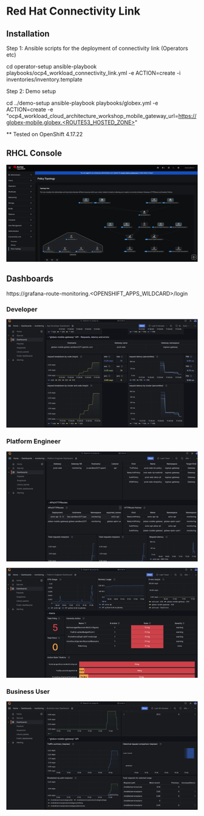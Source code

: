 
# Red Hat Connectivity Link

## Installation
Step 1: Ansible scripts for the deployment of connectivity link (Operators etc)

cd operator-setup
ansible-playbook playbooks/ocp4_workload_connectivity_link.yml  -e ACTION=create -i inventories/inventory.template

Step 2: Demo setup

cd ../demo-setup
ansible-playbook playbooks/globex.yml -e ACTION=create -e "ocp4_workload_cloud_architecture_workshop_mobile_gateway_url=https://globex-mobile.globex.<ROUTE53_HOSTED_ZONE>"

** Tested on OpenShift 4.17.22

## RHCL Console
![](./docs/ocp-rhcl.png "RHCL Console")

## Dashboards
https://grafana-route-monitoring.<OPENSHIFT_APPS_WILDCARD>/login

### Developer
![](./docs/grafana-developer.png "Developer Dashboard")

### Platform Engineer
![](./docs/grafana-platform-engineer.png "Platform Engineer Dashboard")

![](./docs/grafana-platform-engineer2.png "Platform Engineer Dashboard")

### Business User
![](./docs/grafana-business-user.png "Business User Dashboard")
